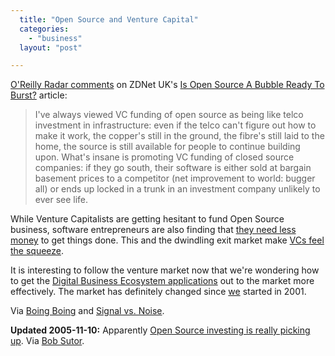 ```yaml
---
  title: "Open Source and Venture Capital"
  categories: 
    - "business"
  layout: "post"

---
```

[O'Reilly Radar comments][2] on ZDNet UK's [Is Open Source A Bubble Ready To Burst?][1] article:

> I've always viewed VC funding of open source as being like telco investment in infrastructure: even if the telco can't figure out how to make it work, the copper's still in the ground, the fibre's still laid to the home, the source is still available for people to continue building upon. What's insane is promoting VC funding of closed source companies: if they go south, their software is either sold at bargain basement prices to a competitor (net improvement to world: bugger all) or ends up locked in a trunk in an investment company unlikely to ever see life.

While Venture Capitalists are getting hesitant to fund Open Source business, software entrepreneurs are also finding that [they need less money][5] to get things done. This and the dwindling exit market make [VCs feel the squeeze][6].

It is interesting to follow the venture market now that we're wondering how to get the [Digital Business Ecosystem applications][7] out to the market more effectively. The market has definitely changed since [we][8] started in 2001.

Via [Boing Boing][3] and [Signal vs. Noise][4].

__Updated 2005-11-10:__ Apparently [Open Source investing is really picking up][9]. Via [Bob Sutor][10].

[1]: http://insight.zdnet.co.uk/software/0,39020463,39235813,00.htm
[2]: http://radar.oreilly.com/archives/2005/11/links_nov_8_2005.html
[3]: http://boingboing.net/
[4]: http://37signals.com/svn/
[5]: http://www.37signals.com/svn/archives2/less_as_a_competitive_advantage_my_10_minutes_at_web_20.php
[6]: http://www.paulgraham.com/vcsqueeze.html
[7]: http://bergie.iki.fi/midcom-permalink-0940706284d472e1bfe719dab4222c45
[8]: http://www.nemein.com/en/
[9]: http://news.com.com/2061-10795_3-5937993.html
[10]: http://www-128.ibm.com/developerworks/blogs/dw_blog.jspa?blog=384
